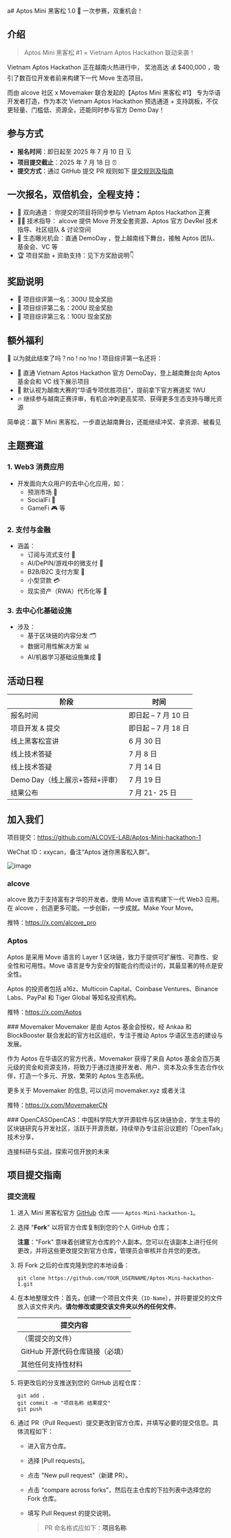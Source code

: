 a# Aptos Mini 黑客松 1.0 🚀 一次参赛，双重机会！

## 介绍
>Aptos Mini 黑客松 #1 × Vietnam Aptos Hackathon 联动来袭！

Vietnam Aptos Hackathon 正在越南火热进行中，
奖池高达 💰 $400,000 ，吸引了数百位开发者前来构建下一代 Move 生态项目。

而由 alcove 社区 x Movemaker  联合发起的【Aptos Mini 黑客松 #1】
专为华语开发者打造，作为本次 Vietnam Aptos Hackathon 预选通道 + 支持跳板，不仅更轻量、门槛低、资源全，还能同时参与官方 Demo Day！

## 参与方式
- **报名时间**：即日起至 2025 年 7 月 10 日 🗓️
- **项目提交截止**：2025 年 7 月 18 日 ⏰
- **提交方式**：通过 GitHub 提交 PR 规则如下 [提交规则及指南](#项目提交指南)

## 一次报名，双倍机会，全程支持：
- 🔄 双向通道： 你提交的项目将同步参与 Vietnam Aptos Hackathon 正赛
- 🧑‍💻 技术指导： alcove 提供 Move 开发全套资源、Aptos 官方 DevRel 技术指导、社区组队 & 讨论空间
- 🌟 生态曝光机会：直通 DemoDay ，登上越南线下舞台，接触 Aptos 团队、基金会、VC 等
- 🏆 项目奖励 + 资助支持：见下方奖励说明👇

## 奖励说明
- 🥇 项目综评第一名：300U 现金奖励
- 🥈 项目综评第二名：200U 现金奖励
- 🥉 项目综评第三名：100U 现金奖励

## 额外福利
📣 以为就此结束了吗？no ! no !no ! 项目综评第一名还将：
- 🚀 直通 Vietnam Aptos Hackathon 官方 DemoDay，登上越南舞台向 Aptos 基金会和 VC 线下展示项目
- 🏅 默认视为越南大赛的“华语专项优胜项目”，提前拿下官方赛道奖 1WU
- 🔥 继续参与越南正赛评审，有机会冲刺更高奖项、获得更多生态支持与曝光资源

简单说：赢下 Mini 黑客松，一步直达越南舞台，还能继续冲奖、拿资源、被看见

## 主题赛道

### 1. Web3 消费应用
- 开发面向大众用户的去中心化应用，如：
  - 预测市场 🔮
  - SocialFi 🤝
  - GameFi 🎮 等

### 2. 支付与金融
- 涵盖：
  - 订阅与流式支付 💸
  - AI/DePIN/游戏中的微支付 🤖
  - B2B/B2C 支付方案 🏢
  - 小型贷款 💳
  - 现实资产（RWA）代币化等 🏦

### 3. 去中心化基础设施
- 涉及：
  - 基于区块链的内容分发 🗂️
  - 数据可用性解决方案 📊
  - AI/机器学习基础设施集成 🤖

## 活动日程

| 阶段                     | 时间                |
|--------------------------|---------------------|
| 报名时间                 | 即日起 – 7 月 10 日    |
| 项目开发 & 提交          | 即日起 – 7 月 18 日    |
| ​线上黑客松宣讲  | 6 月 30 日 |
| 线上技术答疑             | 7 月 8 日              |
| 线上技术答疑             | 7 月 14 日              |
| Demo Day（线上展示+答辩+评审） | 7 月 19 日         |
| 结果公布                 | 7 月 21- 25 日          |


## 加入我们

项目提交：https://github.com/ALCOVE-LAB/Aptos-Mini-hackathon-1

​​​​​​​​​​​​​WeChat ID：xxycan，备注“Aptos 迷你黑客松入群”。

![image](https://github.com/user-attachments/assets/cb43c261-f46c-471a-8d48-f80919fec188)

### ​alcove
​alcove 致力于支持富有才华的开发者，使用 Move 语言构建下一代 Web3 应用。 在 alcove ，创造更多可能。一步创新，一步成就。Make Your Move。

​推特：https://x.com/alcove_pro

### ​Aptos
​Aptos 是采用 Move 语言的 Layer 1 区块链，致力于提供可扩展性、可靠性、安全性和可用性。Move 语言是专为安全的智能合约而设计的，其最显著的特点是安全性。

​Aptos 的投资者包括 a16z、Multicoin Capital、Coinbase Ventures、Binance Labs、PayPal 和 Tiger Global 等知名投资机构。

​推特：https://x.com/Aptos

​### Movemaker
​Movemaker 是由 Aptos 基金会授权，经 Ankaa 和 BlockBooster 联合发起的官方社区组织，专注于推动 Aptos 华语区生态的建设与发展。

​作为 Aptos 在华语区的官方代表，Movemaker 获得了来自 Aptos 基金会百万美元级的资金和资源支持，将致力于通过连接开发者、用户、资本及众多生态合作伙伴，打造一个多元、开放、繁荣的 Aptos 生态系统。 

​更多关于 Movemaker 的信息, 可以访问 movemaker.xyz 或者关注 

​推特：https://x.com/MovemakerCN

​### OpenCAS
​OpenCAS：中国科学院大学开源软件与区块链协会，学生主导的区块链研究与开发社区，活跃于开源贡献，持续举办专注前沿议题的「OpenTalk」技术分享，

​连接科研与实战，探索可信开放的未来



## 项目提交指南
### 提交流程

1. 进入 Mini 黑客松官方 [GitHub](https://github.com/ALCOVE-LAB/Aptos-Mini-hackathon-1) 仓库 —— `Aptos-Mini-hackathon-1`。

2. 选择 "**Fork**" 以将官方仓库复制到您的个人 GitHub 仓库；

   **注意**："Fork" 意味着创建官方仓库的个人副本。您可以在该副本上进行任何更改，并将这些更改提交到官方仓库，管理员会审核并合并您的更改。

3. 将 Fork 之后的仓库克隆到您的本地设备：

   ```
   git clone https://github.com/YOUR_USERNAME/Aptos-Mini-hackathon-1.git
   ```

4. 在本地整理文件：首先，创建一个项目文件夹（`ID-Name`），并将要提交的文件放入该文件夹内。**请勿修改或提交该文件夹以外的任何文件**。

   | 提交内容                                                                                                                   |
   | ------------------------------------------------------------------------------------------------------------------------- |
   | （需提交的文件）                                                                                                          |
   | GitHub 开源代码仓库链接（必填）                                                                                                         |
   | 其他任何支持性材料                                                                                                       |

6. 将更改后的分支推送到您的 GitHub 远程仓库：

   ```
   git add .
   git commit -m "项目名称 结果提交"
   git push
   ```

7. 通过 PR（Pull Request）提交更改到官方仓库，并填写必要的提交信息。具体流程如下：

   - 进入官方仓库。

   - 选择 [Pull requests]。

   - 点击 "New pull request"（新建 PR）。

   - 点击 “compare across forks”，然后在主仓库的下拉列表中选择您的 Fork 仓库。

   - 填写 Pull Request 的提交说明。

     > PR 命名格式应如下：**项目名称**

